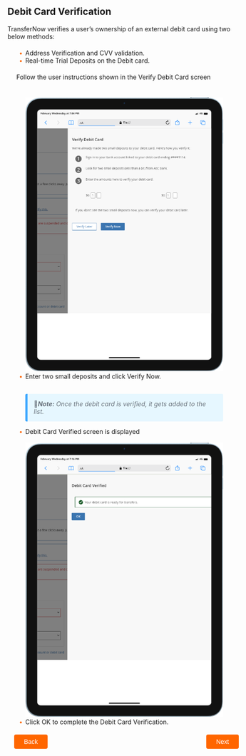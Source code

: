 ## Debit Card Verification

TransferNow verifies a user’s ownership of an external debit card using two below methods: 

<div class="card-body">
<ul>
    <li>Address Verification and CVV validation.</li>
    <li>Real-time Trial Deposits on the Debit card.</li>
    <div style="margin-left:-20px" class="card-body">Follow the user instructions shown in the Verify Debit Card screen</div>
    </br>
    <img class="image-center" src="https://raw.githubusercontent.com/Fiserv/transfer-now/develop/assets/images/Debit-card-verify-depo.png">
    </br>
    <li>Enter two small deposits and click Verify Now.</li>
    </br>
    <p class="block-quote"> &#128221<i><strong>Note:</strong> Once the debit card is verified, it gets added to the list.</i></p>
    <li>Debit Card Verified screen is displayed</li>
    </br>
    <img class="image-center" src="https://raw.githubusercontent.com/Fiserv/transfer-now/develop/assets/images/Debit-card-verified.png">
    <li>Click OK to complete the Debit Card Verification.</li>
    </ul>
    </div>
<div class="debit-card-button-container">
<div class="debit-card-left-button">
<a href="?path=docs/transfer-debit-card/add-debit-card.md">Back</a>
</div>
<div class="debit-card-right-button"><a href="?path=docs/transfer-debit-card/delete-debit-card.md">Next</a></div>
</div>
<style>
    .debit-card-button-container {
        position: relative;
        width: 100%;
        height: 30px;
        font-family: sans-serif;
        margin: 0px 15px;
    }
    .debit-card-left-button a,
    .debit-card-right-button a{
        position: absolute;
        display: inline;
        border: 0px;
        background: rgb(255, 102, 0);
        color: rgb(255, 255, 255);
        padding: 8px 22px;
        cursor: pointer;
        border-radius: 4px;                                
        text-align: center;
        text-decoration: none;
        transition: all 0.3s ease;
    }
    .debit-card-left-button a{ 
        left: 0;
    }
    .debit-card-right-button a{
        right: 0;
    }
    .debit-card-left-button a:hover,
    .debit-card-right-button a:hover {
        color: #f60;
        background-color: white;
        border: 2px solid #f60;
    }
    .card-body {
        margin: 20px;
    }
    .card-body ul {
        list-style: none;
        padding-left: 20px;
    }
    .card-body ul li::before {
        content: "\2022";
        font-size: 1em;
        color: #f60;
        display: inline-block;
        width: 1em;
        margin-left: -1em;
    }
    .block-quote {
        padding: 1em;
        color: #6a737d;
        border-left: 0.375em solid #40a9ff;
        background: #e6f7ff;
        border-radius: 3px;
    }
</style>



